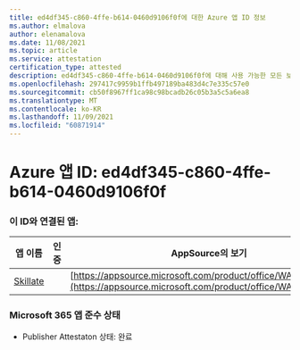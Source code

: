 ```yaml
---
title: ed4df345-c860-4ffe-b614-0460d9106f0f에 대한 Azure 앱 ID 정보
ms.author: elmalova
author: elenamalova
ms.date: 11/08/2021
ms.topic: article
ms.service: attestation
certification_type: attested
description: ed4df345-c860-4ffe-b614-0460d9106f0f에 대해 사용 가능한 모든 보안 및 규정 준수 정보입니다.
ms.openlocfilehash: 297417c9959b1ffb497189ba483d4c7e335c57e0
ms.sourcegitcommit: cb50f8967ff1ca98c98bcadb26c05b3a5c5a6ea8
ms.translationtype: MT
ms.contentlocale: ko-KR
ms.lasthandoff: 11/09/2021
ms.locfileid: "60871914"
---
```

# <a name="azure-app-id-ed4df345-c860-4ffe-b614-0460d9106f0f"></a>Azure 앱 ID: ed4df345-c860-4ffe-b614-0460d9106f0f


### <a name="apps-associated-with-this-id"></a>이 ID와 연결된 앱:
| **앱 이름** | **인증** | **AppSource의 보기** |
|--------------|---------------|-----------------------|
| [Skillate](https://docs.microsoft.com/microsoft-365-app-certification/forward/WA200002490) |  | [https://appsource.microsoft.com/product/office/WA200002490](https://appsource.microsoft.com/product/office/WA200002490) |

### <a name="microsoft-365-app-compliance-status"></a>Microsoft 365 앱 준수 상태
- Publisher Attestaton 상태: 완료
